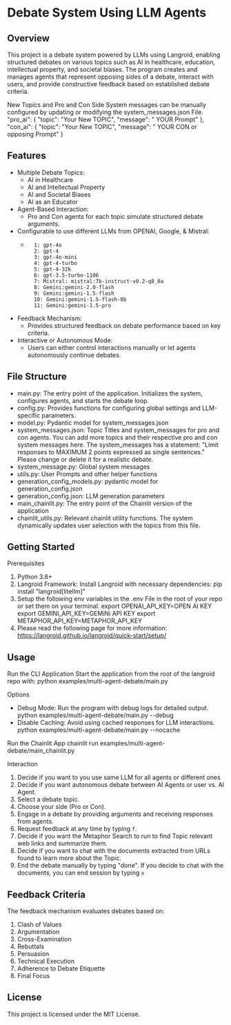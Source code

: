 Debate System Using LLM Agents
==============================

Overview
--------
This project is a debate system powered by LLMs using Langroid, enabling structured debates on various topics 
such as AI in healthcare, education, intellectual property, and societal biases. 
The program creates and manages agents that represent opposing sides of a debate, 
interact with users, and provide constructive feedback based on established debate criteria.

New Topics and Pro and Con Side System messages can be manually configured by updating or modifying the 
system_messages.json File. 
"pro_ai": {
        "topic": "Your New TOPIC",
        "message": " YOUR Prompt"
    },
"con_ai": {
        "topic": "Your New TOPIC",
        "message": " YOUR CON or opposing Prompt"
        }

Features
--------
- Multiple Debate Topics:
  - AI in Healthcare
  - AI and Intellectual Property
  - AI and Societal Biases
  - AI as an Educator
- Agent-Based Interaction:
  - Pro and Con agents for each topic simulate structured debate arguments.
- Configurable to use different LLMs from OPENAI, Google, & Mistral: 
  -       1: gpt-4o
          2: gpt-4
          3: gpt-4o-mini
          4: gpt-4-turbo
          5: gpt-4-32k
          6: gpt-3.5-turbo-1106 
          7: Mistral: mistral:7b-instruct-v0.2-q8_0a
          8: Gemini:gemini-2.0-flash
          9: Gemini:gemini-1.5-flash
          10: Gemini:gemini-1.5-flash-8b
          11: Gemini:gemini-1.5-pro
- Feedback Mechanism:
  - Provides structured feedback on debate performance based on key criteria.
- Interactive or Autonomous Mode:
  - Users can either control interactions manually or let agents autonomously continue debates.

File Structure
--------------
- main.py: The entry point of the application. Initializes the system, configures agents, and starts the debate loop.
- config.py: Provides functions for configuring global settings and LLM-specific parameters.
- model.py: Pydantic model for system_messages.json
- system_messages.json: Topic Titles and system_messages for pro and con agents. You can add more topics and their
respective pro and con system messages here. The system_messages has a statement: 
"Limit responses to MAXIMUM 2 points expressed as single sentences." Please change or delete it for a realistic debate. 
- system_message.py: Global system messages
- utils.py: User Prompts and other helper functions
- generation_config_models.py: pydantic model for generation_config.json
- generation_config.json: LLM generation parameters
- main_chainlit.py: The entry point of the Chainlit version of the application
- chainlit_utils.py: Relevant chainlit utility functions.
The system dynamically updates user selection with the topics from this file. 

Getting Started
---------------
Prerequisites
1. Python 3.8+
2. Langroid Framework: Install Langroid with necessary dependencies:
   pip install "langroid[litellm]"
3. Setup the following env variables in the .env File in the root of your repo
or set them on your terminal.
       export OPENAI_API_KEY=OPEN AI KEY
       export GEMINI_API_KEY=GEMiNi API KEY
       export METAPHOR_API_KEY=METAPHOR_API_KEY
4. Please read the following page for more information:
   https://langroid.github.io/langroid/quick-start/setup/

Usage
-----
Run the CLI Application
Start the application from the root of the langroid repo with:
   python examples/multi-agent-debate/main.py

Options
- Debug Mode: Run the program with debug logs for detailed output.
  python examples/multi-agent-debate/main.py --debug
- Disable Caching: Avoid using cached responses for LLM interactions.
  python examples/multi-agent-debate/main.py --nocache

Run the Chainlit App
chainlit run examples/multi-agent-debate/main_chainlit.py


Interaction
1. Decide if you want to you use same LLM for all agents or different ones
2. Decide if you want autonomous debate between AI Agents or user vs. AI Agent. 
3. Select a debate topic.
4. Choose your side (Pro or Con).
5. Engage in a debate by providing arguments and receiving responses from agents.
6. Request feedback at any time by typing `f`.
7. Decide if you want the Metaphor Search to run to find Topic relevant web links
   and summarize them. 
8. Decide if you want to chat with the documents extracted from URLs found to learn more about the Topic.
9. End the debate manually by typing "done". If you decide to chat with the documents, you can end session
by typing `x`

Feedback Criteria
-----------------
The feedback mechanism evaluates debates based on:
1. Clash of Values
2. Argumentation
3. Cross-Examination
4. Rebuttals
5. Persuasion
6. Technical Execution
7. Adherence to Debate Etiquette
8. Final Focus

License
-------
This project is licensed under the MIT License.
